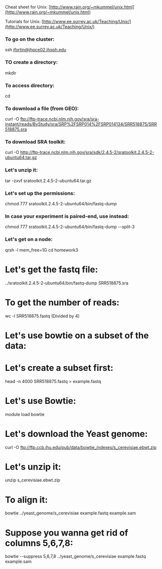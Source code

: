 Cheat sheet for Unix: [http://www.rain.org/~mkummel/unix.html](http://www.rain.org/~mkummel/unix.html)

Tutorials for Unix: [http://www.ee.surrey.ac.uk/Teaching/Unix/](http://www.ee.surrey.ac.uk/Teaching/Unix/)


###  To go on the cluster:
ssh jfortin@jhpce02.jhsph.edu

### TO create a directory:
mkdir <nameOfYourDirectory>

### To access directory:
cd <nameOfYourDirectory>

### To download a file (from GEO):
curl -O ftp://ftp-trace.ncbi.nlm.nih.gov/sra/sra-instant/reads/ByStudy/sra/SRP%2FSRP014%2FSRP014134/SRR518875/SRR518875.sra


### To download SRA toolkit:
curl -O http://ftp-trace.ncbi.nlm.nih.gov/sra/sdk/2.4.5-2/sratoolkit.2.4.5-2-ubuntu64.tar.gz

### Let's unzip it:
tar -zxvf sratoolkit.2.4.5-2-ubuntu64.tar.gz

### Let's set up the permissions:
chmod 777 sratoolkit.2.4.5-2-ubuntu64/bin/fastq-dump
### In case your experiment is paired-end, use instead:
chmod 777 sratoolkit.2.4.5-2-ubuntu64/bin/fastq-dump --split-3

### Let's get on a node:
qrsh -l mem_free=1G
cd homework3

# Let's get the fastq file:
../sratoolkit.2.4.5-2-ubuntu64/bin/fastq-dump SRR518875.sra

# To get the number of reads:
wc -l SRR518875.fastq (Divided by 4)

# Let's use bowtie on a subset of the data:
# Let's create a subset first:
head -n 4000 SRR518875.fastq > example.fastq

# Let's use Bowtie:
module load bowtie

# Let's download the Yeast genome:
curl -O ftp://ftp.ccb.jhu.edu/pub/data/bowtie_indexes/s_cerevisiae.ebwt.zip
# Let's unzip it:
unzip s_cerevisiae.ebwt.zip

# To align it:
bowtie ../yeast_genome/s_cerevisiae example.fastq example.sam 
# Suppose you wanna get rid of columns 5,6,7,8:
bowtie  --suppress 5,6,7,8 ../yeast_genome/s_cerevisiae example.fastq example.sam 




